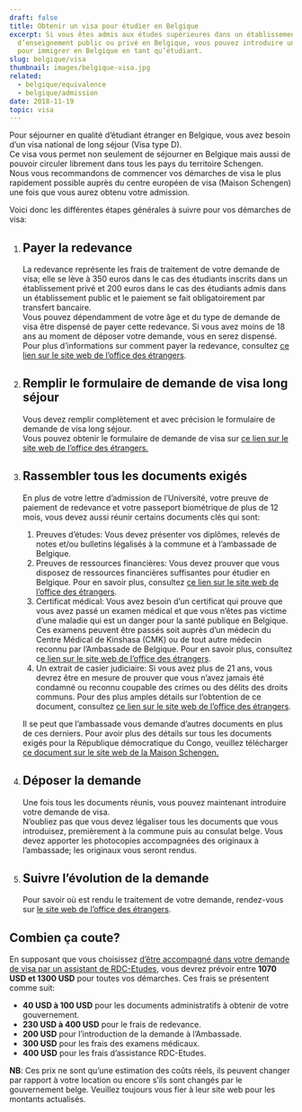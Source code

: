 ```yaml
---
draft: false
title: Obtenir un visa pour étudier en Belgique
excerpt: Si vous êtes admis aux études supérieures dans un établissement
  d’enseignement public ou privé en Belgique, vous pouvez introduire une demande
  pour immigrer en Belgique en tant qu’étudiant.
slug: belgique/visa
thumbnail: images/belgique-visa.jpg
related:
  - belgique/equivalence
  - belgique/admission
date: 2018-11-19
topic: visa
---
```

Pour séjourner en qualité d’étudiant étranger en Belgique, vous avez besoin d’un visa national de long séjour (Visa type D).\
Ce visa vous permet non seulement de séjourner en Belgique mais aussi de pouvoir circuler librement dans tous les pays du territoire Schengen.\
Nous vous recommandons de commencer vos démarches de visa le plus rapidement possible auprès du centre européen de visa (Maison Schengen) une fois que vous aurez obtenu votre admission.

Voici donc les différentes étapes générales à suivre pour vos démarches de visa:

1. ## Payer la redevance

   La redevance représente les frais de traitement de votre demande de visa; elle se lève à 350 euros dans le cas des étudiants inscrits dans un établissement privé et 200 euros dans le cas des étudiants admis dans un établissement public et le paiement se fait obligatoirement par transfert bancaire.\
   Vous pouvez dépendamment de votre âge et du type de demande de visa être dispensé de payer cette redevance. Si vous avez moins de 18 ans au moment de déposer votre demande, vous en serez dispensé.
   Pour plus d’informations sur comment payer la redevance, consultez [ce lien sur le site web de l’office des étrangers](https://dofi.ibz.be/fr/themes/faq/long-sejour/redevance).
2. ## Remplir le formulaire de demande de visa long séjour

   Vous devez remplir complètement et avec précision le formulaire de demande de visa long séjour.\
   Vous pouvez obtenir le formulaire de demande de visa sur <a href="https://dofi.ibz.be/sites/dvzoe/FR/Documents/Formulaire%20de%20demande%20de%20visa_LS.pdf" target="_blank" rel="nofollow noopener">ce lien sur le site web de l’office des étrangers.</a>
3. ## Rassembler tous les documents exigés

   En plus de votre lettre d’admission de l’Université, votre preuve de paiement de redevance et votre passeport biométrique de plus de 12 mois, vous devez aussi réunir certains documents clés qui sont:

   1. Preuves d’études: Vous devez présenter vos diplômes, relevés de notes et/ou bulletins légalisés à la commune et à l’ambassade de Belgique.
   2. Preuves de ressources financières: Vous devez prouver que vous disposez de ressources financières suffisantes pour étudier en Belgique. Pour en savoir plus, consultez [ce lien sur le site web de l’office des étrangers](https://dofi.ibz.be/fr/themes/ressortissants-dun-pays-tiers/etudes/fiches-pratiques-etudes/moyens-de-subsistance).
   3. Certificat médical: Vous avez besoin d’un certificat qui prouve que vous avez passé un examen médical et que vous n’êtes pas victime d’une maladie qui est un danger pour la santé publique en Belgique. Ces examens peuvent être passés soit auprès d’un médecin du Centre Médical de Kinshasa (CMK) ou de tout autre médecin reconnu par l’Ambassade de Belgique. Pour en savoir plus, consultez c[e lien sur le site web de l’office des étrangers](https://dofi.ibz.be/fr/themes/faq/long-sejour/certificat-medical).
   4. Un extrait de casier judiciaire: Si vous avez plus de 21 ans, vous devrez être en mesure de prouver que vous n’avez jamais été condamné ou reconnu coupable des crimes ou des délits des droits communs. Pour des plus amples détails sur l’obtention de ce document, consultez [ce lien sur le site web de l’office des étrangers](https://dofi.ibz.be/fr/themes/faq/long-sejour/certificat-constatant-labsence-de-condamnations-pour-crimes-ou-delits-de).

   Il se peut que l’ambassade vous demande d’autres documents en plus de ces derniers. Pour avoir plus des détails sur tous les documents exigés pour la République démocratique du Congo, veuillez télécharger <a href="https://www.maisonschengen.eu/sites/default/files/u799/etudes_2018-2019.doc" target="_blank" rel="nofollow noopener">ce document sur le site web de la Maison Schengen.</a>
4. ## Déposer la demande

   Une fois tous les documents réunis, vous pouvez maintenant introduire votre demande de visa.\
   N’oubliez pas que vous devez légaliser tous les documents que vous introduisez, premièrement à la commune puis au consulat belge. Vous devez apporter les photocopies accompagnées des originaux à l’ambassade; les originaux vous seront rendus.
5. ## Suivre l’évolution de la demande

   Pour savoir où est rendu le traitement de votre demande, rendez-vous sur [le site web de l’office des étrangers](https://dofi.ibz.be/fr/themes/faq/visa/ou-en-est-ma-demande-de-visa).

## Combien ça coute?

En supposant que vous choisissez [d’être accompagné dans votre demande de visa par un assistant de RDC-Etudes](/accompagnement), vous devrez prévoir entre **1070 USD et 1300 USD** pour toutes vos démarches.
Ces frais se présentent comme suit:

* **40 USD à 100 USD** pour les documents administratifs à obtenir de votre gouvernement.
* **230 USD à 400 USD** pour le frais de redevance.
* **200 USD** pour l’introduction de la demande à l’Ambassade.
* **300 USD** pour les frais des examens médicaux.
* **400 USD** pour les frais d’assistance RDC-Etudes.

**NB**: Ces prix ne sont qu’une estimation des coûts réels, ils peuvent changer par rapport à votre location ou encore s’ils sont changés par le gouvernement belge. Veuillez toujours vous fier à leur site web pour les montants actualisés.